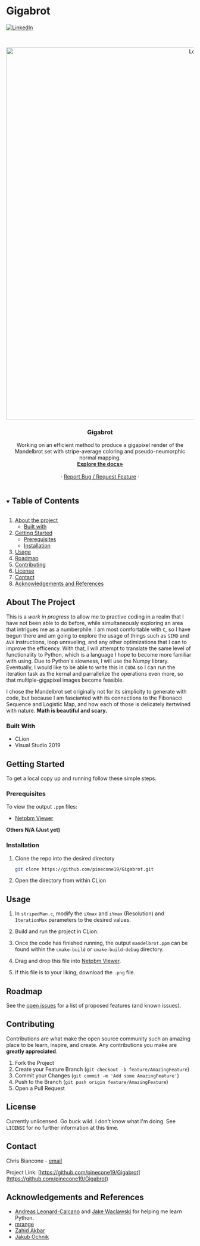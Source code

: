 # Gigabrot


<!--
[![Contributors][contributors-shield]][contributors-url]
[![Forks][forks-shield]][forks-url]
[![Stargazers][stars-shield]][stars-url]
[![Issues][issues-shield]][issues-url]
[![MIT License][license-shield]][license-url] -->
[![LinkedIn][linkedin-shield]][linkedin-url]



<!-- PROJECT LOGO -->
<br />
<p align="center">
  <a href="https://github.com/pinecone19/Gigabrot">
    <img src="images/5000x5000.png" alt="Logo" width="1000" height="1000">
  </a>

  <h3 align="center">Gigabrot</h3>

<!-- DESCRIPTION -->
  <p align="center">
    Working on an efficient method to produce a gigapixel render of the Mandelbrot set with stripe-average coloring and pseudo-neumorphic normal mapping.
    <br />
    <a href="https://github.com/pinecone19/Gigabrot"><strong>Explore the docs»</strong></a>
    <br />
    <br />
    <!-- <a href="https://github.com/github_username/repo_name">View Demo</a> -->
    ·
    <a href="https://github.com/pinecone19/Gigabrot/issues">Report Bug / Request Feature</a>
    ·
  </p>
</p>



<!-- TABLE OF CONTENTS -->
<details open="open">
  <summary><h2 style="display: inline-block">Table of Contents</h2></summary>
  <ol>
    <li>
      <a href="#about-the-project">About the project</a>
      <ul>
        <li><a href="#built-with">Built with</a></li>
      </ul>
    </li>
    <li>
      <a href="#getting-started">Getting Started</a>
      <ul>
        <li><a href="#prerequisites">Prerequisites</a></li>
        <li><a href="#installation">Installation</a></li>
      </ul>
    </li>
    <li><a href="#usage">Usage</a></li>
    <li><a href="#roadmap">Roadmap</a></li>
    <li><a href="#contributing">Contributing</a></li>
    <li><a href="#license">License</a></li>
    <li><a href="#contact">Contact</a></li>
    <li><a href="#acknowledgements-and-references">Acknowledgements and References</a></li>
  </ol>
</details>



<!-- ABOUT THE PROJECT -->
## About The Project

This is a _work in progress_ to allow me to practive coding in a realm that I have not been able to do before, while simultaneously exploring an area that intrigues me as a numberphile. I am most comfortable with `C`, so I have begun there and am going to explore the usage of things such as `SIMD` and `AVX` instructions, loop unraveling, and any other optimizations that I can to improve the efficency. With that, I will attempt to translate the same level of functionality to Python, which is a language I hope to become more familiar with using. Due to Python's slowness, I will use the Numpy library. Eventually, I would like to be able to write this in `CUDA` so I can run the iteration task as the kernal and parrallelize the operations even more, so that multiple-gigapixel images become feasible.
      
I chose the Mandelbrot set originally not for its simplicity to generate with code, but because I am fascianted with its connections to the Fibonacci Sequence and Logistic Map, and how each of those is delicately itertwined with nature. **Math is beautiful and scary.**


### Built With

* CLion
* Visual Studio 2019



<!-- GETTING STARTED -->
## Getting Started

To get a local copy up and running follow these simple steps.

### Prerequisites

To view the output `.ppm` files:
* [Netpbm Viewer](http://paulcuth.me.uk/netpbm-viewer/)
  
**Others N/A (Just yet)**

### Installation

1. Clone the repo into the desired directory
   ```sh
   git clone https://github.com/pinecone19/Gigabrot.git
   ```
2. Open the directory from within CLion


<!-- USAGE EXAMPLES -->
## Usage

1. In `stripedMan.c`, modify the `iXmax` and `iYmax` (Resolution) and `IterationMax` parameters to the desired values.

2. Build and run the project in CLion.

3. Once the code has finished running, the output `mandelbrot.ppm` can be found within the `cmake-build` or `cmake-build-debug` directory.

4. Drag and drop this file into [Netpbm Viewer](http://paulcuth.me.uk/netpbm-viewer/).

5. If this file is to your liking, download the `.png` file.



<!-- ROADMAP -->
## Roadmap

See the [open issues](https://github.com/github_username/repo_name/issues) for a list of proposed features (and known issues).



<!-- CONTRIBUTING -->
## Contributing

Contributions are what make the open source community such an amazing place to be learn, inspire, and create. Any contributions you make are **greatly appreciated**.

1. Fork the Project
2. Create your Feature Branch (`git checkout -b feature/AmazingFeature`)
3. Commit your Changes (`git commit -m 'Add some AmazingFeature'`)
4. Push to the Branch (`git push origin feature/AmazingFeature`)
5. Open a Pull Request



<!-- LICENSE -->
## License

Currently unlicensed. Go buck wild. I don't know what I'm doing. See `LICENSE` for no further information at this time.



<!-- CONTACT -->
## Contact

Chris Biancone - [email](chris.biancone@gmail.com)

Project Link: [https://github.com/pinecone19/Gigabrot](https://github.com/pinecone19/Gigabrot)



<!-- ACKNOWLEDGEMENTS -->
## Acknowledgements and References

* [Andreas Leonard-Calcano](https://github.com/AndreasLc1103) and [Jake Waclawski](https://github.com/jmw3638) for helping me learn Python.
* [mrange](https://gist.github.com/mrange/20fa976388167e294aa01a1266ad0a8c)
* [Zahid Akbar](https://medium.com/convergence-tech/visualize-the-mandelbrot-set-in-gigapixels-python-15e4ad459925)
* [Jakub Ochnik](https://github.com/JakubOchnik/cuda-mandelbrot)





<!-- MARKDOWN LINKS & IMAGES -->
<!-- https://www.markdownguide.org/basic-syntax/#reference-style-links -->
[contributors-shield]: https://img.shields.io/github/contributors/github_username/repo.svg?style=for-the-badge
[contributors-url]: https://github.com/github_username/repo/graphs/contributors
[forks-shield]: https://img.shields.io/github/forks/github_username/repo.svg?style=for-the-badge
[forks-url]: https://github.com/github_username/repo/network/members
[stars-shield]: https://img.shields.io/github/stars/github_username/repo.svg?style=for-the-badge
[stars-url]: https://github.com/github_username/repo/stargazers
[issues-shield]: https://img.shields.io/github/issues/github_username/repo.svg?style=for-the-badge
[issues-url]: https://github.com/github_username/repo/issues
[license-shield]: https://img.shields.io/github/license/github_username/repo.svg?style=for-the-badge
[license-url]: https://github.com/github_username/repo/blob/master/LICENSE.txt
[linkedin-shield]: https://img.shields.io/badge/-LinkedIn-black.svg?style=for-the-badge&logo=linkedin&colorB=555
[linkedin-url]: https://linkedin.com/in/chris-biancone
